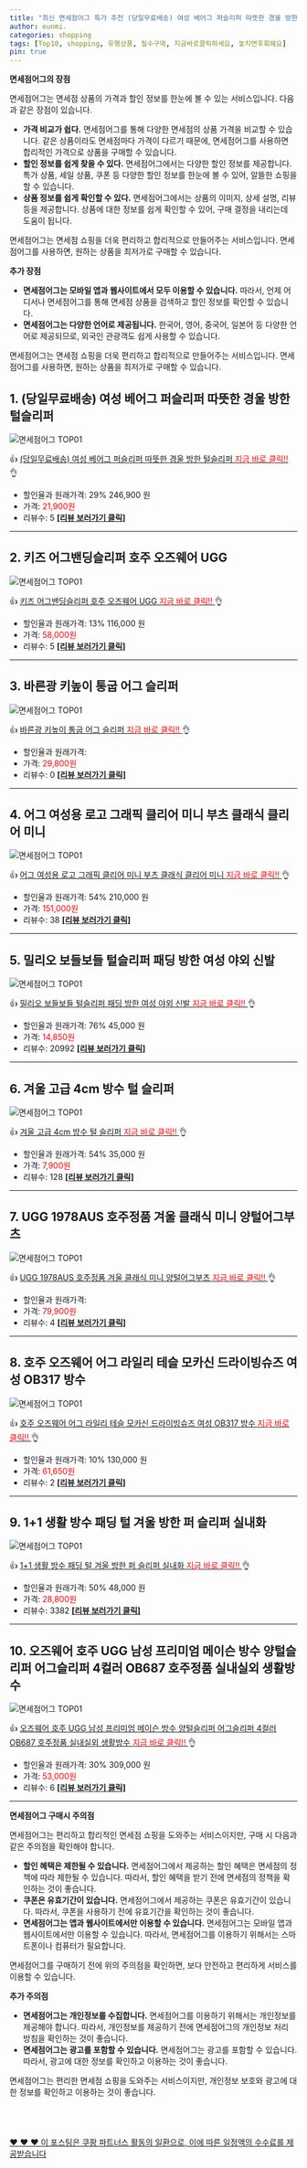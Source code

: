```yaml
---
title: "최신 면세점어그 특가 추천 (당일무료배송) 여성 베어그 퍼슬리퍼 따뜻한 경울 방한 털슬리퍼 비교 장점"
author: eunmi.
categories: shopping
tags: [Top10, shopping, 유행상품, 필수구매, 지금바로클릭하세요, 놓치면후회해요]
pin: true
---
```

**면세점어그의 장점**

면세점어그는 면세점 상품의 가격과 할인 정보를 한눈에 볼 수 있는 서비스입니다. 다음과 같은 장점이 있습니다.

* **가격 비교가 쉽다.** 면세점어그를 통해 다양한 면세점의 상품 가격을 비교할 수 있습니다. 같은 상품이라도 면세점마다 가격이 다르기 때문에, 면세점어그를 사용하면 합리적인 가격으로 상품을 구매할 수 있습니다.
* **할인 정보를 쉽게 찾을 수 있다.** 면세점어그에서는 다양한 할인 정보를 제공합니다. 특가 상품, 세일 상품, 쿠폰 등 다양한 할인 정보를 한눈에 볼 수 있어, 알뜰한 쇼핑을 할 수 있습니다.
* **상품 정보를 쉽게 확인할 수 있다.** 면세점어그에서는 상품의 이미지, 상세 설명, 리뷰 등을 제공합니다. 상품에 대한 정보를 쉽게 확인할 수 있어, 구매 결정을 내리는데 도움이 됩니다.

면세점어그는 면세점 쇼핑을 더욱 편리하고 합리적으로 만들어주는 서비스입니다. 면세점어그를 사용하면, 원하는 상품을 최저가로 구매할 수 있습니다.

**추가 장점**

* **면세점어그는 모바일 앱과 웹사이트에서 모두 이용할 수 있습니다.** 따라서, 언제 어디서나 면세점어그를 통해 면세점 상품을 검색하고 할인 정보를 확인할 수 있습니다.
* **면세점어그는 다양한 언어로 제공됩니다.** 한국어, 영어, 중국어, 일본어 등 다양한 언어로 제공되므로, 외국인 관광객도 쉽게 사용할 수 있습니다.

면세점어그는 면세점 쇼핑을 더욱 편리하고 합리적으로 만들어주는 서비스입니다. 면세점어그를 사용하면, 원하는 상품을 최저가로 구매할 수 있습니다.

   

## 1. (당일무료배송) 여성 베어그 퍼슬리퍼 따뜻한 경울 방한 털슬리퍼

![면세점어그 TOP01](https://thumbnail9.coupangcdn.com/thumbnails/remote/230x230ex/image/vendor_inventory/3dd4/7a8f4c3441a0dbc0ef07a77ad3b1bd454c30631c8a548a9a63314ea2806e.jpg)


👍 [(당일무료배송) 여성 베어그 퍼슬리퍼 따뜻한 경울 방한 털슬리퍼 <font color=red> 지금 바로 클릭!! </font> ](https://link.coupang.com/re/AFFSDP?lptag=AF3617701&subid=GithubCoopas&pageKey=6859457181&traceid=V0-153&itemId=16370925309&vendorItemId=83562441294) 👌 


- 할인율과 원래가격: 29%  246,900   원
- 가격: <span style='color:red'>21,900원</span>
- 리뷰수: 5  [**[리뷰 보러가기 클릭]**](https://link.coupang.com/re/AFFSDP?lptag=AF3617701&subid=GithubCoopas&pageKey=6859457181&traceid=V0-153&itemId=16370925309&vendorItemId=83562441294)

---


   

## 2. 키즈 어그밴딩슬리퍼 호주 오즈웨어 UGG

![면세점어그 TOP01](https://thumbnail9.coupangcdn.com/thumbnails/remote/230x230ex/image/vendor_inventory/7947/ccd5048fbb1e8c2918ea8125f7515b1c7816ea73c95944da39e36e3a70d5.jpg)


👍 [키즈 어그밴딩슬리퍼 호주 오즈웨어 UGG <font color=red> 지금 바로 클릭!! </font> ](https://link.coupang.com/re/AFFSDP?lptag=AF3617701&subid=GithubCoopas&pageKey=6957353426&traceid=V0-153&itemId=16924602838&vendorItemId=84102417394) 👌 


- 할인율과 원래가격: 13%  116,000   원
- 가격: <span style='color:red'>58,000원</span>
- 리뷰수: 5  [**[리뷰 보러가기 클릭]**](https://link.coupang.com/re/AFFSDP?lptag=AF3617701&subid=GithubCoopas&pageKey=6957353426&traceid=V0-153&itemId=16924602838&vendorItemId=84102417394)

---


   

## 3. 바른광 키높이 통굽 어그 슬리퍼

![면세점어그 TOP01](https://thumbnail9.coupangcdn.com/thumbnails/remote/230x230ex/image/vendor_inventory/da8d/9236b4ec7f3520caa153638b993e38b86dbc3a87dfcefca1785b06809713.jpg)


👍 [바른광 키높이 통굽 어그 슬리퍼 <font color=red> 지금 바로 클릭!! </font> ](https://link.coupang.com/re/AFFSDP?lptag=AF3617701&subid=GithubCoopas&pageKey=7014992444&traceid=V0-153&itemId=17253112679&vendorItemId=84424500168) 👌 


- 할인율과 원래가격: 
- 가격: <span style='color:red'>29,800원</span>
- 리뷰수: 0  [**[리뷰 보러가기 클릭]**](https://link.coupang.com/re/AFFSDP?lptag=AF3617701&subid=GithubCoopas&pageKey=7014992444&traceid=V0-153&itemId=17253112679&vendorItemId=84424500168)

---


   

## 4. 어그 여성용 로고 그래픽 클리어 미니 부츠 클래식 클리어 미니

![면세점어그 TOP01](https://thumbnail9.coupangcdn.com/thumbnails/remote/230x230ex/image/vendor_inventory/415d/a2f4bc3d5dc4cf07d7ee8162c1938ac2d9b1cd0956d589512930b4aabee8.jpg)


👍 [어그 여성용 로고 그래픽 클리어 미니 부츠 클래식 클리어 미니 <font color=red> 지금 바로 클릭!! </font> ](https://link.coupang.com/re/AFFSDP?lptag=AF3617701&subid=GithubCoopas&pageKey=6702009454&traceid=V0-153&itemId=15527329589&vendorItemId=87660982605) 👌 


- 할인율과 원래가격: 54%  210,000   원
- 가격: <span style='color:red'>151,000원</span>
- 리뷰수: 38  [**[리뷰 보러가기 클릭]**](https://link.coupang.com/re/AFFSDP?lptag=AF3617701&subid=GithubCoopas&pageKey=6702009454&traceid=V0-153&itemId=15527329589&vendorItemId=87660982605)

---


   

## 5. 밀리오 보들보들 털슬리퍼 패딩 방한 여성 야외 신발

![면세점어그 TOP01](https://thumbnail10.coupangcdn.com/thumbnails/remote/230x230ex/image/vendor_inventory/3e77/cc9ce5beda64bb2e4672fb2e3534aae128bfcd28e2566b9fcad4c3c8a7a3.jpg)


👍 [밀리오 보들보들 털슬리퍼 패딩 방한 여성 야외 신발 <font color=red> 지금 바로 클릭!! </font> ](https://link.coupang.com/re/AFFSDP?lptag=AF3617701&subid=GithubCoopas&pageKey=7674742901&traceid=V0-153&itemId=20483363941&vendorItemId=87554931355) 👌 


- 할인율과 원래가격: 76%  45,000   원
- 가격: <span style='color:red'>14,850원</span>
- 리뷰수: 20992  [**[리뷰 보러가기 클릭]**](https://link.coupang.com/re/AFFSDP?lptag=AF3617701&subid=GithubCoopas&pageKey=7674742901&traceid=V0-153&itemId=20483363941&vendorItemId=87554931355)

---


   

## 6. 겨울 고급 4cm 방수 털 슬리퍼

![면세점어그 TOP01](https://thumbnail8.coupangcdn.com/thumbnails/remote/230x230ex/image/vendor_inventory/b20a/39677689ee1f4544eeaf7a4bae85c94b69bcc8b374e6a09069fa4de5e177.jpg)


👍 [겨울 고급 4cm 방수 털 슬리퍼 <font color=red> 지금 바로 클릭!! </font> ](https://link.coupang.com/re/AFFSDP?lptag=AF3617701&subid=GithubCoopas&pageKey=6133662649&traceid=V0-153&itemId=11714111317&vendorItemId=78988261949) 👌 


- 할인율과 원래가격: 54%  35,000   원
- 가격: <span style='color:red'>7,900원</span>
- 리뷰수: 128  [**[리뷰 보러가기 클릭]**](https://link.coupang.com/re/AFFSDP?lptag=AF3617701&subid=GithubCoopas&pageKey=6133662649&traceid=V0-153&itemId=11714111317&vendorItemId=78988261949)

---


   

## 7. UGG 1978AUS 호주정품 겨울 클래식 미니 양털어그부츠

![면세점어그 TOP01](https://thumbnail7.coupangcdn.com/thumbnails/remote/230x230ex/image/vendor_inventory/325d/a98df2e4a8541ba41c81be6aa3ff20198ff6c7c7af2ba03d27190c6398fd.jpg)


👍 [UGG 1978AUS 호주정품 겨울 클래식 미니 양털어그부츠 <font color=red> 지금 바로 클릭!! </font> ](https://link.coupang.com/re/AFFSDP?lptag=AF3617701&subid=GithubCoopas&pageKey=2287209037&traceid=V0-153&itemId=3931435646&vendorItemId=5553217026) 👌 


- 할인율과 원래가격: 
- 가격: <span style='color:red'>79,900원</span>
- 리뷰수: 4  [**[리뷰 보러가기 클릭]**](https://link.coupang.com/re/AFFSDP?lptag=AF3617701&subid=GithubCoopas&pageKey=2287209037&traceid=V0-153&itemId=3931435646&vendorItemId=5553217026)

---


   

## 8. 호주 오즈웨어 어그 라일리 테슬 모카신 드라이빙슈즈 여성 OB317 방수

![면세점어그 TOP01](https://thumbnail10.coupangcdn.com/thumbnails/remote/230x230ex/image/vendor_inventory/5db2/52d1fa56483aa40c18dad9355b13ef704132421a41119cf4190700824333.jpg)


👍 [호주 오즈웨어 어그 라일리 테슬 모카신 드라이빙슈즈 여성 OB317 방수 <font color=red> 지금 바로 클릭!! </font> ](https://link.coupang.com/re/AFFSDP?lptag=AF3617701&subid=GithubCoopas&pageKey=6959026973&traceid=V0-153&itemId=16935277255&vendorItemId=87445352620) 👌 


- 할인율과 원래가격: 10%  130,000   원
- 가격: <span style='color:red'>61,650원</span>
- 리뷰수: 2  [**[리뷰 보러가기 클릭]**](https://link.coupang.com/re/AFFSDP?lptag=AF3617701&subid=GithubCoopas&pageKey=6959026973&traceid=V0-153&itemId=16935277255&vendorItemId=87445352620)

---


   

## 9. 1+1 생활 방수 패딩 털 겨울 방한 퍼 슬리퍼 실내화

![면세점어그 TOP01](https://thumbnail10.coupangcdn.com/thumbnails/remote/230x230ex/image/vendor_inventory/3338/64d0c493006e35142be52bb558f30e8c2976c558bd042396f22fd23e5954.jpg)


👍 [1+1 생활 방수 패딩 털 겨울 방한 퍼 슬리퍼 실내화 <font color=red> 지금 바로 클릭!! </font> ](https://link.coupang.com/re/AFFSDP?lptag=AF3617701&subid=GithubCoopas&pageKey=7690228276&traceid=V0-153&itemId=20563204304&vendorItemId=87638894298) 👌 


- 할인율과 원래가격: 50%  48,000   원
- 가격: <span style='color:red'>28,800원</span>
- 리뷰수: 3382  [**[리뷰 보러가기 클릭]**](https://link.coupang.com/re/AFFSDP?lptag=AF3617701&subid=GithubCoopas&pageKey=7690228276&traceid=V0-153&itemId=20563204304&vendorItemId=87638894298)

---


   

## 10. 오즈웨어 호주 UGG 남성 프리미엄 메이슨 방수 양털슬리퍼 어그슬리퍼 4컬러 OB687 호주정품 실내실외 생활방수

![면세점어그 TOP01](https://thumbnail8.coupangcdn.com/thumbnails/remote/230x230ex/image/vendor_inventory/db57/11ba20c980c42326819dc4927899fd228282a20fa614bf4d28f0f51bc873.jpg)


👍 [오즈웨어 호주 UGG 남성 프리미엄 메이슨 방수 양털슬리퍼 어그슬리퍼 4컬러 OB687 호주정품 실내실외 생활방수 <font color=red> 지금 바로 클릭!! </font> ](https://link.coupang.com/re/AFFSDP?lptag=AF3617701&subid=GithubCoopas&pageKey=6154330138&traceid=V0-153&itemId=11901876054&vendorItemId=83712393881) 👌 


- 할인율과 원래가격: 30%  309,000   원
- 가격: <span style='color:red'>53,000원</span>
- 리뷰수: 6  [**[리뷰 보러가기 클릭]**](https://link.coupang.com/re/AFFSDP?lptag=AF3617701&subid=GithubCoopas&pageKey=6154330138&traceid=V0-153&itemId=11901876054&vendorItemId=83712393881)

---
**면세점어그 구매시 주의점**

면세점어그는 편리하고 합리적인 면세점 쇼핑을 도와주는 서비스이지만, 구매 시 다음과 같은 주의점을 확인해야 합니다.

* **할인 혜택은 제한될 수 있습니다.** 면세점어그에서 제공하는 할인 혜택은 면세점의 정책에 따라 제한될 수 있습니다. 따라서, 할인 혜택을 받기 전에 면세점의 정책을 확인하는 것이 좋습니다.
* **쿠폰은 유효기간이 있습니다.** 면세점어그에서 제공하는 쿠폰은 유효기간이 있습니다. 따라서, 쿠폰을 사용하기 전에 유효기간을 확인하는 것이 좋습니다.
* **면세점어그는 앱과 웹사이트에서만 이용할 수 있습니다.** 면세점어그는 모바일 앱과 웹사이트에서만 이용할 수 있습니다. 따라서, 면세점어그를 이용하기 위해서는 스마트폰이나 컴퓨터가 필요합니다.

면세점어그를 구매하기 전에 위의 주의점을 확인하면, 보다 안전하고 편리하게 서비스를 이용할 수 있습니다.

**추가 주의점**

* **면세점어그는 개인정보를 수집합니다.** 면세점어그를 이용하기 위해서는 개인정보를 제공해야 합니다. 따라서, 개인정보를 제공하기 전에 면세점어그의 개인정보 처리 방침을 확인하는 것이 좋습니다.
* **면세점어그는 광고를 포함할 수 있습니다.** 면세점어그는 광고를 포함할 수 있습니다. 따라서, 광고에 대한 정보를 확인하고 이용하는 것이 좋습니다.

면세점어그는 편리한 면세점 쇼핑을 도와주는 서비스이지만, 개인정보 보호와 광고에 대한 정보를 확인하고 이용하는 것이 좋습니다.<br><br><br><br><br> [ ❤ ❤ ❤ 이 포스팅은 쿠팡 파트너스 활동의 일환으로, 이에 따른 일정액의 수수료를 제공받습니다](https://link.coupang.com/a/bcEFyh)